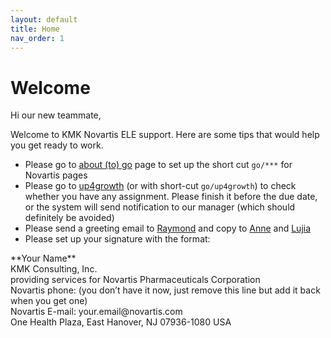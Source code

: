 ```yaml
---
layout: default
title: Home
nav_order: 1
---
```

# **Welcome**


Hi our new teammate,

Welcome to KMK Novartis ELE support. Here are some tips that would help you get ready to work.

- Please go to  [about (to) go](https://go/:about/#edit)  page to set up the short cut `go/***` for Novartis pages  
- Please go to  [up4growth](https://novartis.csod.com/ui/lms-learner-home/home?utm_source=Welcome_Page&utm_medium=tile&utm_campaign=Learner_Home)  (or with short-cut `go/up4growth`) to check whether you have any assignment. Please finish it before the due date, or the system will send notification to our manager (which should definitely be avoided)  
- Please send a greeting email to  [Raymond](raymond.przybysz@novartis.com)  and copy to  [Anne](yen-hua.chen@novartis.com)  and  [Lujia](lujia.zhou@novartis.com)  
- Please set up your signature with the format:
<div class="code-example" markdown="1">
**Your Name** <br/>
KMK Consulting, Inc.<br/>
providing services for Novartis Pharmaceuticals Corporation<br/>
Novartis phone: (you don’t have it now, just remove this line but add it back when you get one)<br/>
Novartis E-mail: your.email@novartis.com<br/>
One Health Plaza, East Hanover, NJ 07936-1080 USA
</div>

